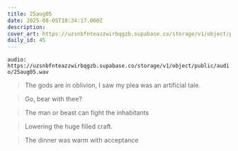 ```yaml
---
title: 25aug05
date: 2025-08-05T18:34:17.000Z
description:
cover_art: https://uzsnbfnteazzwirbqgzb.supabase.co/storage/v1/object/public/cover-art/25aug05.png?v=1754439095718
daily_id: 45
---
```


`audio: https://uzsnbfnteazzwirbqgzb.supabase.co/storage/v1/object/public/audio/25aug05.wav`

> The gods are in oblivion, I saw my plea was an artificial tale.

> Go, bear with thee?

> The man or beast can fight the inhabitants

> Lowering the huge filled craft.

> The dinner was warm with acceptance
